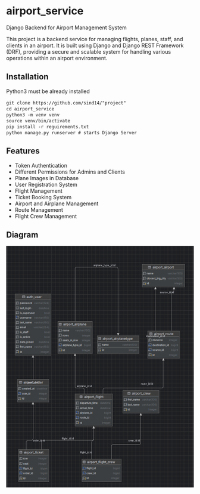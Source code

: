 # airport_service

Django Backend for Airport Management System

This project is a backend service for managing flights, planes, staff, and clients in an airport. 
It is built using Django and Django REST Framework (DRF), providing a secure and scalable system for handling various operations within an airport environment.

## Installation

Python3 must be already installed 

```shell
git clone https://github.com/sind14/"project"
cd airport_service
python3 -m venv venv 
source venv/bin/activate
pip install -r reguirements.txt 
python manage.py runserver # starts Django Server 
```

## Features 

* Token Authentication 
* Different Permissions for Admins and Clients 
* Plane Images in Database
* User Registration System
* Flight Management
* Ticket Booking System
* Airport and Airplane Management
* Route Management
* Flight Crew Management

## Diagram

![Website Diagram](diagram.png)
